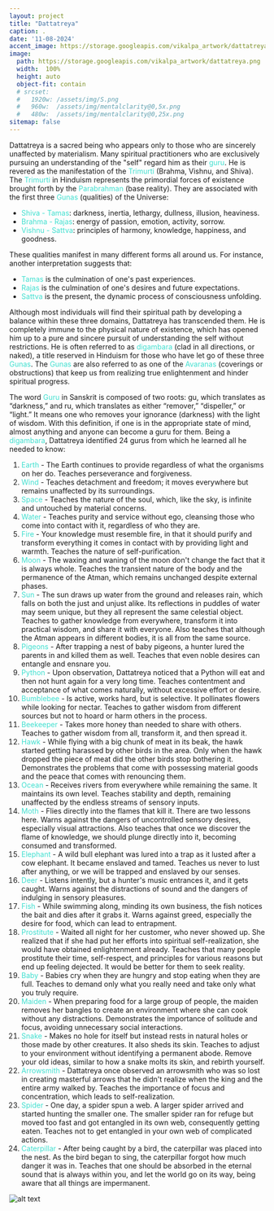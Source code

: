```yaml
---
layout: project
title: "Dattatreya"
caption: .
date: '11-08-2024'
accent_image: https://storage.googleapis.com/vikalpa_artwork/dattatreya.png   
image: 
  path: https://storage.googleapis.com/vikalpa_artwork/dattatreya.png
  width:  100%
  height: auto
  object-fit: contain
  # srcset: 
  #   1920w: /assets/img/S.png
  #   960w:  /assets/img/mentalclarity@0,5x.png
  #   480w:  /assets/img/mentalclarity@0,25x.png
sitemap: false
---
```


Dattatreya is a sacred being who appears only to those who are sincerely unaffected by materialism. Many spiritual practitioners who are exclusively pursuing an understanding of the "self" regard him as their <span style="color:turquoise">guru</span>. He is revered as the manifestation of the <span style="color:turquoise">Trimurti</span> (Brahma, Vishnu, and Shiva). The <span style="color:turquoise">Trimurti</span> in Hinduism represents the primordial forces of existence brought forth by the <span style="color:turquoise">Parabrahman</span> (base reality). They are associated with the first three <span style="color:turquoise">Gunas</span> (qualities) of the Universe:

 - <span style="color:turquoise">Shiva - Tamas</span>: darkness, inertia, lethargy, dullness, illusion, heaviness.
 - <span style="color:turquoise">Brahma - Rajas</span>: energy of passion, emotion, activity, sorrow.
 - <span style="color:turquoise">Vishnu - Sattva</span>: principles of harmony, knowledge, happiness, and goodness.
 
 
These qualities manifest in many different forms all around us. For instance, another interpretation suggests that:

 - <span style="color:turquoise">Tamas</span> is the culmination of one's past experiences.
 - <span style="color:turquoise">Rajas</span> is the culmination of one's desires and future expectations.
 - <span style="color:turquoise">Sattva</span> is the present, the dynamic process of consciousness unfolding.

Although most individuals will find their spiritual path by developing a balance within these three domains, Dattatreya has transcended them. He is completely immune to the physical nature of existence, which has opened him up to a pure and sincere pursuit of understanding the self without restrictions. He is often referred to as <span style="color:turquoise">digambara</span> (clad in all directions, or naked), a title reserved in Hinduism for those who have let go of these three <span style="color:turquoise">Gunas</span>. The <span style="color:turquoise">Gunas</span> are also referred to as one of the <span style="color:turquoise">Avaranas</span> (coverings or obstructions) that keep us from realizing true enlightenment and hinder spiritual progress.

The word <span style="color:turquoise">Guru</span> in Sanskrit is composed of two roots: gu, which translates as “darkness,” and ru, which translates as either “remover,” “dispeller,” or “light.” It means one who removes your ignorance (darkness) with the light of wisdom. With this definition, if one is in the appropriate state of mind, almost anything and anyone can become a guru for them. Being a <span style="color:turquoise">digambara</span>, Dattatreya identified 24 gurus from which he learned all he needed to know:


  1. <span style="color:turquoise">Earth</span> - The Earth continues to provide regardless of what the organisms on her do. Teaches perseverance and forgiveness.
  2. <span style="color:turquoise">Wind</span> - Teaches detachment and freedom; it moves everywhere but remains unaffected by its surroundings.
  3. <span style="color:turquoise">Space</span> - Teaches the nature of the soul, which, like the sky, is infinite and untouched by material concerns.
  4. <span style="color:turquoise">Water</span> - Teaches purity and service without ego, cleansing those who come into contact with it, regardless of who they are.
  5. <span style="color:turquoise">Fire</span> - Your knowledge must resemble fire, in that it should purify and transform everything it comes in contact with by providing light and warmth. Teaches the nature of self-purification.
  6. <span style="color:turquoise">Moon</span> - The waxing and waning of the moon don't change the fact that it is always whole. Teaches the transient nature of the body and the permanence of the Atman, which remains unchanged despite external phases.
  7. <span style="color:turquoise">Sun</span> - The sun draws up water from the ground and releases rain, which falls on both the just and unjust alike. Its reflections in puddles of water may seem unique, but they all represent the same celestial object. Teaches to gather knowledge from everywhere, transform it into practical wisdom, and share it with everyone. Also teaches that although the Atman appears in different bodies, it is all from the same source.
  8. <span style="color:turquoise">Pigeons</span> - After trapping a nest of baby pigeons, a hunter lured the parents in and killed them as well. Teaches that even noble desires can entangle and ensnare you.
  9. <span style="color:turquoise">Python</span> - Upon observation, Dattatreya noticed that a Python will eat and then not hunt again for a very long time. Teaches contentment and acceptance of what comes naturally, without excessive effort or desire.
  10. <span style="color:turquoise">Bumblebee</span> - Is active, works hard, but is selective. It pollinates flowers while looking for nectar. Teaches to gather wisdom from different sources but not to hoard or harm others in the process.
  11. <span style="color:turquoise">Beekeeper</span> - Takes more honey than needed to share with others. Teaches to gather wisdom from all, transform it, and then spread it.
  12. <span style="color:turquoise">Hawk</span> - While flying with a big chunk of meat in its beak, the hawk started getting harassed by other birds in the area. Only when the hawk dropped the piece of meat did the other birds stop bothering it. Demonstrates the problems that come with possessing material goods and the peace that comes with renouncing them.
  13. <span style="color:turquoise">Ocean</span> - Receives rivers from everywhere while remaining the same. It maintains its own level. Teaches stability and depth, remaining unaffected by the endless streams of sensory inputs.
  14. <span style="color:turquoise">Moth</span> - Flies directly into the flames that kill it. There are two lessons here. Warns against the dangers of uncontrolled sensory desires, especially visual attractions. Also teaches that once we discover the flame of knowledge, we should plunge directly into it, becoming consumed and transformed.
  15. <span style="color:turquoise">Elephant</span> - A wild bull elephant was lured into a trap as it lusted after a cow elephant. It became enslaved and tamed. Teaches us never to lust after anything, or we will be trapped and enslaved by our senses.
  16. <span style="color:turquoise">Deer</span> - Listens intently, but a hunter's music entrances it, and it gets caught. Warns against the distractions of sound and the dangers of indulging in sensory pleasures.
  17. <span style="color:turquoise">Fish</span> - While swimming along, minding its own business, the fish notices the bait and dies after it grabs it. Warns against greed, especially the desire for food, which can lead to entrapment.
  18. <span style="color:turquoise">Prostitute</span> - Waited all night for her customer, who never showed up. She realized that if she had put her efforts into spiritual self-realization, she would have obtained enlightenment already. Teaches that many people prostitute their time, self-respect, and principles for various reasons but end up feeling dejected. It would be better for them to seek reality.
  19. <span style="color:turquoise">Baby</span> - Babies cry when they are hungry and stop eating when they are full. Teaches to demand only what you really need and take only what you truly require.
  20. <span style="color:turquoise">Maiden</span> - When preparing food for a large group of people, the maiden removes her bangles to create an environment where she can cook without any distractions. Demonstrates the importance of solitude and focus, avoiding unnecessary social interactions.
  21. <span style="color:turquoise">Snake</span> - Makes no hole for itself but instead rests in natural holes or those made by other creatures. It also sheds its skin. Teaches to adjust to your environment without identifying a permanent abode. Remove your old ideas, similar to how a snake molts its skin, and rebirth yourself.
  22. <span style="color:turquoise">Arrowsmith</span> - Dattatreya once observed an arrowsmith who was so lost in creating masterful arrows that he didn't realize when the king and the entire army walked by. Teaches the importance of focus and concentration, which leads to self-realization.
  23. <span style="color:turquoise">Spider</span> - One day, a spider spun a web. A larger spider arrived and started hunting the smaller one. The smaller spider ran for refuge but moved too fast and got entangled in its own web, consequently getting eaten. Teaches not to get entangled in your own web of complicated actions.
  24. <span style="color:turquoise">Caterpillar</span> - After being caught by a bird, the caterpillar was placed into the nest. As the bird began to sing, the caterpillar forgot how much danger it was in. Teaches that one should be absorbed in the eternal sound that is always within you, and let the world go on its way, being aware that all things are impermanent.




![alt text](https://storage.googleapis.com/vikalpa_artwork/dattatreya.png)
